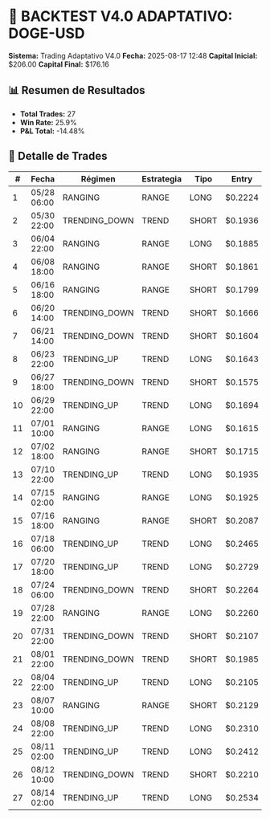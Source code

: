 # 🤖 BACKTEST V4.0 ADAPTATIVO: DOGE-USD

**Sistema:** Trading Adaptativo V4.0
**Fecha:** 2025-08-17 12:48
**Capital Inicial:** $206.00
**Capital Final:** $176.16

## 📊 Resumen de Resultados

- **Total Trades:** 27
- **Win Rate:** 25.9%
- **P&L Total:** -14.48%

## 📝 Detalle de Trades

| # | Fecha | Régimen | Estrategia | Tipo | Entry | Exit | P&L% | Razón | Confianza | Señales |
|---|-------|---------|------------|------|-------|------|------|-------|-----------|---------|
| 1 | 05/28 06:00 | RANGING | RANGE | LONG | $0.2224 | $0.2199 | -1.12% | STOP_LOSS | 75.0% | BOUNCE_FROM_BB_LOWER, RSI_OVERSOLD_EXTREME |
| 2 | 05/30 22:00 | TRENDING_DOWN | TREND | SHORT | $0.1936 | $0.1988 | -2.66% | STOP_LOSS | 57.1% | TREND_CONTINUATION, BREAKDOWN |
| 3 | 06/04 22:00 | RANGING | RANGE | LONG | $0.1885 | $0.1862 | -1.24% | STOP_LOSS | 62.5% | RSI_OVERSOLD_EXTREME, STOCH_OVERSOLD |
| 4 | 06/08 18:00 | RANGING | RANGE | SHORT | $0.1861 | $0.1878 | -0.91% | STOP_LOSS | 50.0% | BOUNCE_FROM_BB_UPPER, STOCH_OVERBOUGHT |
| 5 | 06/16 18:00 | RANGING | RANGE | SHORT | $0.1799 | $0.1718 | +4.52% | TAKE_PROFIT | 75.0% | BOUNCE_FROM_BB_UPPER, STOCH_OVERBOUGHT |
| 6 | 06/20 14:00 | TRENDING_DOWN | TREND | SHORT | $0.1666 | $0.1627 | +2.28% | TAKE_PROFIT | 57.1% | TREND_CONTINUATION, BREAKDOWN |
| 7 | 06/21 14:00 | TRENDING_DOWN | TREND | SHORT | $0.1604 | $0.1582 | +1.37% | TAKE_PROFIT | 57.1% | TREND_CONTINUATION, BREAKDOWN |
| 8 | 06/23 22:00 | TRENDING_UP | TREND | LONG | $0.1643 | $0.1595 | -2.95% | STOP_LOSS | 57.1% | TREND_CONTINUATION, BREAKOUT_UP |
| 9 | 06/27 18:00 | TRENDING_DOWN | TREND | SHORT | $0.1575 | $0.1604 | -1.81% | STOP_LOSS | 57.1% | TREND_CONTINUATION, BREAKDOWN |
| 10 | 06/29 22:00 | TRENDING_UP | TREND | LONG | $0.1694 | $0.1674 | -1.22% | STOP_LOSS | 57.1% | TREND_CONTINUATION, BREAKOUT_UP |
| 11 | 07/01 10:00 | RANGING | RANGE | LONG | $0.1615 | $0.1601 | -0.92% | STOP_LOSS | 62.5% | RSI_OVERSOLD_EXTREME, STOCH_OVERSOLD |
| 12 | 07/02 18:00 | RANGING | RANGE | SHORT | $0.1715 | $0.1740 | -1.46% | STOP_LOSS | 85.0% | BOUNCE_FROM_BB_UPPER, RSI_OVERBOUGHT_EXTREME |
| 13 | 07/10 22:00 | TRENDING_UP | TREND | LONG | $0.1935 | $0.1989 | +2.81% | TAKE_PROFIT | 57.1% | TREND_CONTINUATION, BREAKOUT_UP |
| 14 | 07/15 02:00 | RANGING | RANGE | LONG | $0.1925 | $0.2103 | +9.21% | TAKE_PROFIT | 62.5% | RSI_OVERSOLD_EXTREME, STOCH_OVERSOLD |
| 15 | 07/16 18:00 | RANGING | RANGE | SHORT | $0.2087 | $0.2120 | -1.62% | STOP_LOSS | 85.0% | BOUNCE_FROM_BB_UPPER, RSI_OVERBOUGHT_EXTREME |
| 16 | 07/18 06:00 | TRENDING_UP | TREND | LONG | $0.2465 | $0.2365 | -4.05% | STOP_LOSS | 57.1% | TREND_CONTINUATION, BREAKOUT_UP |
| 17 | 07/20 18:00 | TRENDING_UP | TREND | LONG | $0.2729 | $0.2649 | -2.91% | STOP_LOSS | 57.1% | TREND_CONTINUATION, BREAKOUT_UP |
| 18 | 07/24 06:00 | TRENDING_DOWN | TREND | SHORT | $0.2264 | $0.2363 | -4.36% | STOP_LOSS | 57.1% | TREND_CONTINUATION, BREAKDOWN |
| 19 | 07/28 22:00 | RANGING | RANGE | LONG | $0.2260 | $0.2221 | -1.74% | STOP_LOSS | 62.5% | RSI_OVERSOLD_EXTREME, STOCH_OVERSOLD |
| 20 | 07/31 22:00 | TRENDING_DOWN | TREND | SHORT | $0.2107 | $0.2032 | +3.53% | TAKE_PROFIT | 57.1% | TREND_CONTINUATION, BREAKDOWN |
| 21 | 08/01 22:00 | TRENDING_DOWN | TREND | SHORT | $0.1985 | $0.2058 | -3.66% | STOP_LOSS | 57.1% | TREND_CONTINUATION, BREAKDOWN |
| 22 | 08/04 22:00 | TRENDING_UP | TREND | LONG | $0.2105 | $0.2067 | -1.79% | STOP_LOSS | 57.1% | TREND_CONTINUATION, BREAKOUT_UP |
| 23 | 08/07 10:00 | RANGING | RANGE | SHORT | $0.2129 | $0.2149 | -0.94% | STOP_LOSS | 85.0% | BOUNCE_FROM_BB_UPPER, RSI_OVERBOUGHT_EXTREME |
| 24 | 08/08 22:00 | TRENDING_UP | TREND | LONG | $0.2310 | $0.2385 | +3.27% | TAKE_PROFIT | 57.1% | TREND_CONTINUATION, BREAKOUT_UP |
| 25 | 08/11 02:00 | TRENDING_UP | TREND | LONG | $0.2412 | $0.2367 | -1.87% | STOP_LOSS | 57.1% | TREND_CONTINUATION, BREAKOUT_UP |
| 26 | 08/12 10:00 | TRENDING_DOWN | TREND | SHORT | $0.2210 | $0.2251 | -1.88% | STOP_LOSS | 57.1% | TREND_CONTINUATION, BREAKDOWN |
| 27 | 08/14 02:00 | TRENDING_UP | TREND | LONG | $0.2534 | $0.2476 | -2.30% | STOP_LOSS | 57.1% | TREND_CONTINUATION, BREAKOUT_UP |
